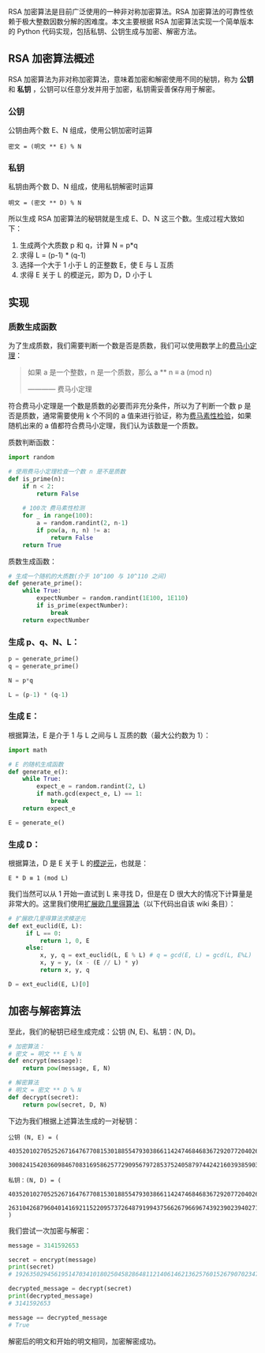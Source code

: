 RSA 加密算法是目前广泛使用的一种非对称加密算法。RSA 加密算法的可靠性依赖于极大整数因数分解的困难度。本文主要根据 RSA 加密算法实现一个简单版本的 Python 代码实现，包括私钥、公钥生成与加密、解密方法。

## RSA 加密算法概述

RSA 加密算法为非对称加密算法，意味着加密和解密使用不同的秘钥，称为 **公钥** 和 **私钥** ，公钥可以任意分发并用于加密，私钥需妥善保存用于解密。

### 公钥

公钥由两个数 E、N 组成，使用公钥加密时运算

```
密文 = (明文 ** E) % N
```

### 私钥

私钥由两个数 D、N 组成，使用私钥解密时运算

```
明文 = (密文 ** D) % N
```

所以生成 RSA 加密算法的秘钥就是生成 E、D、N 这三个数。生成过程大致如下：

1. 生成两个大质数 p 和 q，计算 N = p*q
2. 求得 L = (p-1) * (q-1)
3. 选择一个大于 1 小于 L 的正整数 E，使 E 与 L 互质
4. 求得 E 关于 L 的模逆元，即为 D，D 小于 L

## 实现

### 质数生成函数

为了生成质数，我们需要判断一个数是否是质数，我们可以使用数学上的[费马小定理](https://zh.wikipedia.org/wiki/%E8%B4%B9%E9%A9%AC%E5%B0%8F%E5%AE%9A%E7%90%86)：

> 如果 a 是一个整数，n 是一个质数，那么 a ** n ≡ a (mod n)
>
> ———— 费马小定理

符合费马小定理是一个数是质数的必要而非充分条件，所以为了判断一个数 p 是否是质数，通常需要使用 k 个不同的 a 值来进行验证，称为[费马素性检验](https://zh.wikipedia.org/wiki/%E8%B4%B9%E9%A9%AC%E7%B4%A0%E6%80%A7%E6%A3%80%E9%AA%8C)，如果随机出来的 a 值都符合费马小定理，我们认为该数是一个质数。

质数判断函数：

```py
import random

# 使用费马小定理检查一个数 n 是不是质数
def is_prime(n):
    if n < 2:
        return False
    
    # 100次 费马素性检测
    for _ in range(100):
        a = random.randint(2, n-1)
        if pow(a, n, n) != a:
            return False
    return True
```

质数生成函数：

```py
# 生成一个随机的大质数(介于 10^100 与 10^110 之间)
def generate_prime():
    while True:
        expectNumber = random.randint(1E100, 1E110)
        if is_prime(expectNumber):
            break
    return expectNumber
```

### 生成 p、q、N、L：

```py
p = generate_prime()
q = generate_prime()

N = p*q

L = (p-1) * (q-1)
```

### 生成 E：

根据算法，E 是介于 1 与 L 之间与 L 互质的数（最大公约数为 1）：

```py
import math

# E 的随机生成函数
def generate_e():
    while True:
        expect_e = random.randint(2, L)
        if math.gcd(expect_e, L) == 1:
            break
    return expect_e

E = generate_e()
```

### 生成 D：

根据算法，D 是 E 关于 L 的[模逆元](https://zh.wikipedia.org/wiki/%E6%A8%A1%E5%8F%8D%E5%85%83%E7%B4%A0)，也就是：

```
E * D ≡ 1 (mod L)
```

我们当然可以从 1 开始一直试到 L 来寻找 D，但是在 D 很大大的情况下计算量是非常大的。这里我们使用[扩展欧几里得算法](https://zh.wikipedia.org/wiki/%E6%89%A9%E5%B1%95%E6%AC%A7%E5%87%A0%E9%87%8C%E5%BE%97%E7%AE%97%E6%B3%95)（以下代码出自该 wiki 条目）：

```py
# 扩展欧几里得算法求模逆元
def ext_euclid(E, L):
     if L == 0:
         return 1, 0, E
     else:
         x, y, q = ext_euclid(L, E % L) # q = gcd(E, L) = gcd(L, E%L)
         x, y = y, (x - (E // L) * y)
         return x, y, q

D = ext_euclid(E, L)[0]
```

## 加密与解密算法

至此，我们的秘钥已经生成完成：公钥 (N, E)、私钥：(N, D)。

```py
# 加密算法：
# 密文 = 明文 ** E % N
def encrypt(message):
    return pow(message, E, N)

# 解密算法
# 明文 = 密文 ** D % N
def decrypt(secret):
    return pow(secret, D, N)
```

下边为我们根据上述算法生成的一对秘钥：

```
公钥 (N, E) = (
    4035201027052526716476770815301885547930386611424746846836729207720402684586903067390911032635700387807809913761690633108036479608875715316392163632899103649241282491070030290136720168432012867861620750453121897352765277, 
    3008241542036098467083169586257729095679728537524058797442421603938590337844782185494379049491888737248445705876804690371511766177598271941925223485143156067146179224661664800047568667114630699761924649833705169821421939)

私钥：(N, D) = (
    4035201027052526716476770815301885547930386611424746846836729207720402684586903067390911032635700387807809913761690633108036479608875715316392163632899103649241282491070030290136720168432012867861620750453121897352765277, 
    263104268796040141692115220957372648791994375662679669674392390239402717514924248311933394103742807630673302384124516817979074152829180217297193870626824603082561775343291294186200630148873101176593862045968382744834439
)
```

我们尝试一次加密与解密：

```py
message = 3141592653

secret = encrypt(message)
print(secret)
# 1926350294561951470341018025045828648112140614621362576015267907023473556254498224885881403355559114529772490367097950170850223416554454126315058562501008274952527345854593658423828584546446402279730866190911413291563786

decrypted_message = decrypt(secret)
print(decrypted_message)
# 3141592653

message == decrypted_message
# True
```

解密后的明文和开始的明文相同，加密解密成功。
